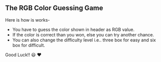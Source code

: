 ## The RGB Color Guessing Game

Here is how is works-
 - You have to guess the color shown in header as RGB value.
 - If the color is correct than you won, else you can try another chance.
 - You can also change the difficulty level i.e.. three box for easy and six box for difficult.
 
Good Luck!! :smiley: :heart:

